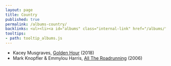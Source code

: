 ```yaml
---
layout: page
title: Country
published: true
permalink: /albums-country/
backlinks: <ul><li><a id="albums" class="internal-link" href="/albums/">Albums</a></li></ul>
tooltips: 
- path: tooltip_albums.js
---
```


* Kacey Musgraves, [Golden Hour](https://open.spotify.com/album/7f6xPqyaolTiziKf5R5Z0c?si=i-rInECPTweIcNcIOA7BWA) (2018)
* Mark Knopfler & Emmylou Harris, [All The Roadrunning](https://open.spotify.com/album/6oGCz3d9MqAB6OVMUOLibu?si=vrBq3nlnSlqDWVQthsaVRg) (2006)
